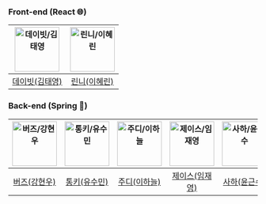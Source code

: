 ### Front-end (React 🌐)
| <img src="https://avatars.githubusercontent.com/u/62414583?s=400&u=093befb423fad7a8618ee18f69bb5f366d4cea51&v=4" width=90px alt="데이빗/김태영"/>  | <img src="https://avatars.githubusercontent.com/u/77167694?v=4" width=90px alt="린니/이혜린"/>  | 
| :-----: | :-----: |
| [데이빗(김태영)](https://github.com/kimtaeyoung201910794) | [린니(이혜린)](https://github.com/HYERINI)  | 

### Back-end (Spring 🌱)
| <img src="https://avatars.githubusercontent.com/u/23547185?v=4" width=90px alt="버즈/강현우"/>  | <img src="https://avatars.githubusercontent.com/u/104756460?v=4" width=90px alt="통키/유수민"/>  | <img src="https://avatars.githubusercontent.com/u/110607164?v=4" width=90px alt="주디/이하늘"/>  | <img src="https://avatars.githubusercontent.com/u/55044278?v=4" width=90px alt="제이스/임재영"/>  | <img src="https://avatars.githubusercontent.com/u/113494060?v=4" width=90px alt="사하/윤근수"/>  | 
| :-----: | :-----: | :-----: | :-----: | :-----: |
| [버즈(강현우)](https://github.com/khwoowoo) | [통키(유수민)](https://github.com/proysm)  | [주디(이하늘)](https://github.com/twosky0202) | [제이스(임재영)](https://github.com/limjustin) | [사하(윤근수)](https://github.com/rlJzr) |
